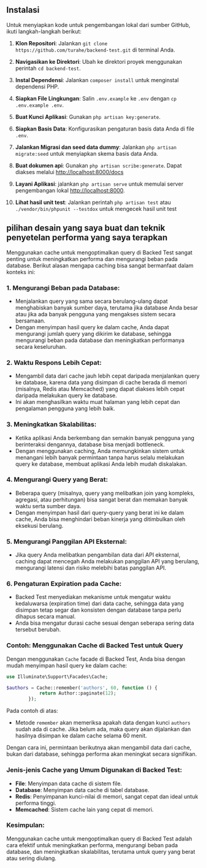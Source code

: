 
## Instalasi

Untuk menyiapkan kode untuk pengembangan lokal dari sumber GitHub, ikuti langkah-langkah berikut:

1. **Klon Repositori**: Jalankan `git clone https://github.com/turahe/backend-test.git` di terminal Anda.

2. **Navigasikan ke Direktori**: Ubah ke direktori proyek menggunakan perintah `cd backend-test`.

3. **Instal Dependensi**: Jalankan `composer install` untuk menginstal dependensi PHP.

4. **Siapkan File Lingkungan**: Salin `.env.example` ke `.env` dengan `cp .env.example .env`.

5. **Buat Kunci Aplikasi**: Gunakan `php artisan key:generate`.

6. **Siapkan Basis Data**: Konfigurasikan pengaturan basis data Anda di file `.env`.

7. **Jalankan Migrasi dan seed data dummy**: Jalankan `php artisan migrate:seed` untuk menyiapkan skema basis data Anda.
8. **Buat dokumen api**: Gunakan `php artisan scribe:generate`. Dapat diakses melalui <http://localhost:8000/docs>
9. **Layani Aplikasi**: jalankan `php artisan serve` untuk memulai server pengembangan lokal <http://localhost:8000>.
10. **Lihat hasil unit test**: Jalankan perintah `php artisan test` atau `./vendor/bin/phpunit --testdox` untuk mengecek hasil unit test

## pilihan desain yang saya buat dan teknik penyetelan performa yang saya terapkan

Menggunakan cache untuk mengoptimalkan query di Backed Test sangat penting untuk meningkatkan performa dan mengurangi beban pada database. Berikut alasan mengapa caching bisa sangat bermanfaat dalam konteks ini:

### 1. **Mengurangi Beban pada Database**:
- Menjalankan query yang sama secara berulang-ulang dapat menghabiskan banyak sumber daya, terutama jika database Anda besar atau jika ada banyak pengguna yang mengakses sistem secara bersamaan.
- Dengan menyimpan hasil query ke dalam cache, Anda dapat mengurangi jumlah query yang dikirim ke database, sehingga mengurangi beban pada database dan meningkatkan performanya secara keseluruhan.

### 2. **Waktu Respons Lebih Cepat**:
- Mengambil data dari cache jauh lebih cepat daripada menjalankan query ke database, karena data yang disimpan di cache berada di memori (misalnya, Redis atau Memcached) yang dapat diakses lebih cepat daripada melakukan query ke database.
- Ini akan menghasilkan waktu muat halaman yang lebih cepat dan pengalaman pengguna yang lebih baik.

### 3. **Meningkatkan Skalabilitas**:
- Ketika aplikasi Anda berkembang dan semakin banyak pengguna yang berinteraksi dengannya, database bisa menjadi bottleneck.
- Dengan menggunakan caching, Anda memungkinkan sistem untuk menangani lebih banyak permintaan tanpa harus selalu melakukan query ke database, membuat aplikasi Anda lebih mudah diskalakan.

### 4. **Mengurangi Query yang Berat**:
- Beberapa query (misalnya, query yang melibatkan join yang kompleks, agregasi, atau perhitungan) bisa sangat berat dan memakan banyak waktu serta sumber daya.
- Dengan menyimpan hasil dari query-query yang berat ini ke dalam cache, Anda bisa menghindari beban kinerja yang ditimbulkan oleh eksekusi berulang.

### 5. **Mengurangi Panggilan API Eksternal**:
- Jika query Anda melibatkan pengambilan data dari API eksternal, caching dapat mencegah Anda melakukan panggilan API yang berulang, mengurangi latensi dan risiko melebihi batas panggilan API.

### 6. **Pengaturan Expiration pada Cache**:
- Backed Test menyediakan mekanisme untuk mengatur waktu kedaluwarsa (expiration time) dari data cache, sehingga data yang disimpan tetap segar dan konsisten dengan database tanpa perlu dihapus secara manual.
- Anda bisa mengatur durasi cache sesuai dengan seberapa sering data tersebut berubah.

### Contoh: Menggunakan Cache di Backed Test untuk Query
Dengan menggunakan `Cache` facade di Backed Test, Anda bisa dengan mudah menyimpan hasil query ke dalam cache:

```php
use Illuminate\Support\Facades\Cache;

$authors = Cache::remember('authors', 60, function () {
            return Author::paginate(12);
        });
```

Pada contoh di atas:
- Metode `remember` akan memeriksa apakah data dengan kunci `authors` sudah ada di cache. Jika belum ada, maka query akan dijalankan dan hasilnya disimpan ke dalam cache selama 60 menit.

Dengan cara ini, permintaan berikutnya akan mengambil data dari cache, bukan dari database, sehingga performa akan meningkat secara signifikan.

### Jenis-jenis Cache yang Umum Digunakan di Backed Test:
- **File**: Menyimpan data cache di sistem file.
- **Database**: Menyimpan data cache di tabel database.
- **Redis**: Penyimpanan kunci-nilai di memori, sangat cepat dan ideal untuk performa tinggi.
- **Memcached**: Sistem cache lain yang cepat di memori.

### Kesimpulan:
Menggunakan cache untuk mengoptimalkan query di Backed Test adalah cara efektif untuk meningkatkan performa, mengurangi beban pada database, dan meningkatkan skalabilitas, terutama untuk query yang berat atau sering diulang.
